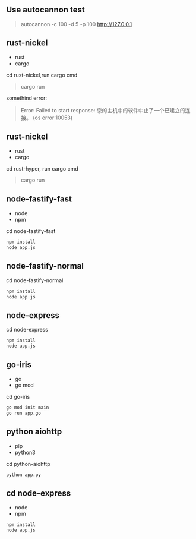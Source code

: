 


## Use autocannon test 

> autocannon -c 100 -d 5 -p 100 http://127.0.0.1

## rust-nickel
- rust
- cargo

cd rust-nickel,run cargo cmd 
> cargo run 

somethind error:
> Error: Failed to start response: 您的主机中的软件中止了一个已建立的连接。 (os error 10053)


## rust-nickel
- rust
- cargo

cd rust-hyper, run cargo cmd 
> cargo run 


## node-fastify-fast
- node 
- npm

cd node-fastify-fast

```cmd
npm install 
node app.js
```

## node-fastify-normal

cd node-fastify-normal

```cmd
npm install 
node app.js
```

## node-express

cd node-express

```cmd
npm install 
node app.js
```

## go-iris
- go
- go mod

cd go-iris

```cmd
go mod init main
go run app.go
```

## python aiohttp
- pip
- python3

cd python-aiohttp

```cmd
python app.py
```

## cd node-express
- node
- npm

```cmd
npm install
node app.js
```